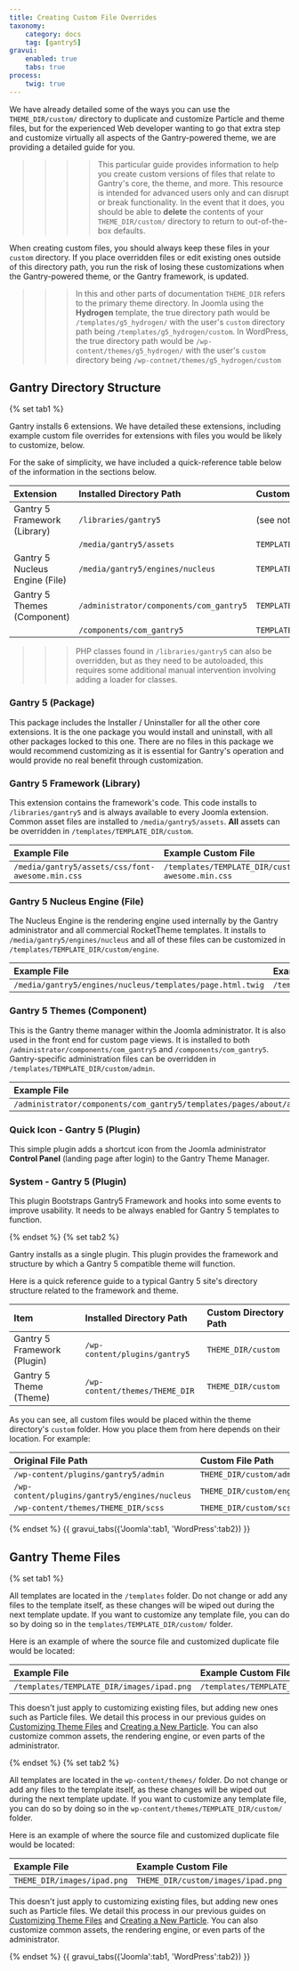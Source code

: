 ```yaml
---
title: Creating Custom File Overrides
taxonomy:
    category: docs
    tag: [gantry5]
gravui:
    enabled: true
    tabs: true
process:
    twig: true
---
```


We have already detailed some of the ways you can use the `THEME_DIR/custom/` directory to duplicate and customize Particle and theme files, but for the experienced Web developer wanting to go that extra step and customize virtually all aspects of the Gantry-powered theme, we are providing a detailed guide for you.

>>>> This particular guide provides information to help you create custom versions of files that relate to Gantry's core, the theme, and more. This resource is intended for advanced users only and can disrupt or break functionality. In the event that it does, you should be able to **delete** the contents of your `THEME_DIR/custom/` directory to return to out-of-the-box defaults.

When creating custom files, you should always keep these files in your `custom` directory. If you place overridden files or edit existing ones outside of this directory path, you run the risk of losing these customizations when the Gantry-powered theme, or the Gantry framework, is updated.

>>> In this and other parts of documentation `THEME_DIR` refers to the primary theme directory. In Joomla using the **Hydrogen** template, the true directory path would be `/templates/g5_hydrogen/` with the user's `custom` directory path being `/templates/g5_hydrogen/custom`. In WordPress, the true directory path would be `/wp-content/themes/g5_hydrogen/` with the user's `custom` directory being `/wp-contnet/themes/g5_hydrogen/custom`

## Gantry Directory Structure

{% set tab1 %}

Gantry installs 6 extensions. We have detailed these extensions, including example custom file overrides for extensions with files you would be likely to customize, below.

For the sake of simplicity, we have included a quick-reference table below of the information in the sections below.

| Extension                      | Installed Directory Path                | Custom Directory Path        |
| :-----                         | :-----                                  | :-----                       |
| Gantry 5 Framework (Library)   | `/libraries/gantry5`                    | (see notes below)            |
|                                | `/media/gantry5/assets`                 | `TEMPLATE_DIR/custom`        |
| Gantry 5 Nucleus Engine (File) | `/media/gantry5/engines/nucleus`        | `TEMPLATE_DIR/custom/engine` |
| Gantry 5 Themes (Component)    | `/administrator/components/com_gantry5` | `TEMPLATE_DIR/custom/admin`  |
|                                | `/components/com_gantry5`               | `TEMPLATE_DIR/custom/admin`  |

>>> PHP classes found in `/libraries/gantry5` can also be overridden, but as they need to be autoloaded, this requires some additional manual intervention involving adding a loader for classes.

### Gantry 5 (Package)

This package includes the Installer / Uninstaller for all the other core extensions. It is the one package you would install and uninstall, with all other packages locked to this one. There are no files in this package we would recommend customizing as it is essential for Gantry's operation and would provide no real benefit through customization.

### Gantry 5 Framework (Library)

This extension contains the framework's code. This code installs to `/libraries/gantry5` and is always available to every Joomla extension. Common asset files are installed to `/media/gantry5/assets`. **All** assets can be overridden in `/templates/TEMPLATE_DIR/custom`.

| Example File                                     | Example Custom File                                       |
| :-----                                           | :-----                                                    |
| `/media/gantry5/assets/css/font-awesome.min.css` | `/templates/TEMPLATE_DIR/custom/css/font-awesome.min.css` |

### Gantry 5 Nucleus Engine (File)

The Nucleus Engine is the rendering engine used internally by the Gantry administrator and all commercial RocketTheme templates. It installs to `/media/gantry5/engines/nucleus` and all of these files can be customized in `/templates/TEMPLATE_DIR/custom/engine`.

| Example File                                              | Example Custom File                                              |
| :-----                                                    | :-----                                                           |
| `/media/gantry5/engines/nucleus/templates/page.html.twig` | `/templates/TEMPLATE_DIR/custom/engine/templates/page.html.twig` |

### Gantry 5 Themes (Component)

This is the Gantry theme manager within the Joomla administrator. It is also used in the front end for custom page views. It is installed to both `/administrator/components/com_gantry5` and `/components/com_gantry5`. Gantry-specific administration files can be overridden in `/templates/TEMPLATE_DIR/custom/admin`.

| Example File                                                                  | Example Custom File                                                          |
| :-----                                                                        | :-----                                                                       |
| `/administrator/components/com_gantry5/templates/pages/about/about.html.twig` | `/templates/TEMPLATE_DIR/custom/admin/templates/pages/about/about.html.twig` |

### Quick Icon - Gantry 5 (Plugin)

This simple plugin adds a shortcut icon from the Joomla administrator **Control Panel** (landing page after login) to the Gantry Theme Manager.

### System - Gantry 5 (Plugin)

This plugin Bootstraps Gantry5 Framework and hooks into some events to improve usability. It needs to be always enabled for Gantry 5 templates to function.

{% endset %}
{% set tab2 %}

Gantry installs as a single plugin. This plugin provides the framework and structure by which a Gantry 5 compatible theme will function. 

Here is a quick reference guide to a typical Gantry 5 site's directory structure related to the framework and theme.

| Item                        | Installed Directory Path       | Custom Directory Path |
| :-----                      | :-----                         | :-----                |
| Gantry 5 Framework (Plugin) | `/wp-content/plugins/gantry5`  | `THEME_DIR/custom`    |
| Gantry 5 Theme (Theme)      | `/wp-content/themes/THEME_DIR` | `THEME_DIR/custom`    |

As you can see, all custom files would be placed within the theme directory's `custom` folder. How you place them from here depends on their location. For example:

| Original File Path                            | Custom File Path          |
| :-----                                        | :-----                    |
| `/wp-content/plugins/gantry5/admin`           | `THEME_DIR/custom/admin`  |
| `/wp-content/plugins/gantry5/engines/nucleus` | `THEME_DIR/custom/engine` |
| `/wp-content/themes/THEME_DIR/scss`           | `THEME_DIR/custom/scss`   |

{% endset %}
{{ gravui_tabs({'Joomla':tab1, 'WordPress':tab2}) }}

## Gantry Theme Files

{% set tab1 %}

All templates are located in the `/templates` folder. Do not change or add any files to the template itself, as these changes will be wiped out during the next template update. If you want to customize any template file, you can do so by doing so in the `templates/TEMPLATE_DIR/custom/` folder.

Here is an example of where the source file and customized duplicate file would be located:

| Example File                              | Example Custom File                              |
| :-----                                    | :-----                                           |
| `/templates/TEMPLATE_DIR/images/ipad.png` | `/templates/TEMPLATE_DIR/custom/images/ipad.png` |

This doesn't just apply to customizing existing files, but adding new ones such as Particle files. We detail this process in our previous guides on [Customizing Theme Files](../customizing-theme-files) and [Creating a New Particle](../creating-a-new-particle/). You can also customize common assets, the rendering engine, or even parts of the administrator.

{% endset %}
{% set tab2 %}

All templates are located in the `wp-content/themes/` folder. Do not change or add any files to the template itself, as these changes will be wiped out during the next template update. If you want to customize any template file, you can do so by doing so in the `wp-content/themes/TEMPLATE_DIR/custom/` folder.

Here is an example of where the source file and customized duplicate file would be located:

| Example File                | Example Custom File                |
| :-----                      | :-----                             |
| `THEME_DIR/images/ipad.png` | `THEME_DIR/custom/images/ipad.png` |

This doesn't just apply to customizing existing files, but adding new ones such as Particle files. We detail this process in our previous guides on [Customizing Theme Files](../customizing-theme-files) and [Creating a New Particle](../creating-a-new-particle/). You can also customize common assets, the rendering engine, or even parts of the administrator.

{% endset %}
{{ gravui_tabs({'Joomla':tab1, 'WordPress':tab2}) }}